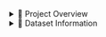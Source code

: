 <details>

<summary>📌 Project Overview</summary>
<br>

This project demonstrates an **end-to-end Business Intelligence pipeline** for **Sales & Customer Analysis**, leveraging:  
✔ **Power Query** → Data cleaning and transformation  
✔ **SQL** → Database schema design and optimized queries  
✔ **Excel** → Data preprocessing & validation using pivot tables  
✔ **Power BI** → Interactive dashboards and advanced visualizations  

**Goal:** Build actionable insights for sales performance, customer behavior, and profitability using real-world data. 

</details>
 
<details>

<summary>📂 Dataset Information</summary>
<br>

ℹ️ **Dataset Name:** Brazilian E-Commerce Public Dataset by Olist  
✔ **Size:** ~100,000+ orders across multiple tables  
✔ **Includes:**  
➤ Orders (IDs, timestamps, statuses)  
➤ Customers (location, unique IDs)  
➤ Products (categories & descriptions)  
➤ Payments (methods & amounts)  
➤ Reviews (customer ratings & comments)  
➤ Geolocation (customer & seller coordinates)  

### **⚠️ Why the dataset is not included**
Due to **GitHub file size limits**, the dataset (40MB+) is not committed to the repository.

**📥 Download the dataset here:**  
👉 [Brazilian E-Commerce Dataset on Kaggle](https://www.kaggle.com/datasets/olistbr/brazilian-ecommerce)  

</details>